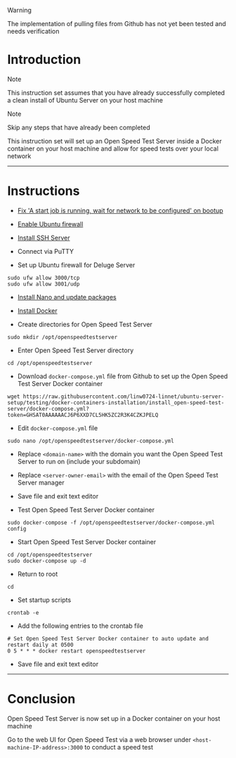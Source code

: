 > [!WARNING]
> The implementation of pulling files from Github has not yet been tested and needs verification
# Introduction
> [!NOTE]
> This instruction set assumes that you have already successfully completed a clean install of Ubuntu Server on your host machine

> [!NOTE]
> Skip any steps that have already been completed

This instruction set will set up an Open Speed Test Server inside a Docker container on your host machine and allow for speed tests over your local network

-----
# Instructions
* [Fix 'A start job is running, wait for network to be configured' on bootup](/fix_network-bootup/README.md)

* [Enable Ubuntu firewall](/enable_firewall/README.md)

* [Install SSH Server](/install_ssh-server/README.md)

* Connect via PuTTY

* Set up Ubuntu firewall for Deluge Server
```
sudo ufw allow 3000/tcp
sudo ufw allow 3001/udp
```
* [Install Nano and update packages](/install_nano/README.md)

* [Install Docker](/install_docker/README.md)

* Create directories for Open Speed Test Server
```
sudo mkdir /opt/openspeedtestserver
```
* Enter Open Speed Test Server directory
```
cd /opt/openspeedtestserver
```
* Download `docker-compose.yml` file from Github to set up the Open Speed Test Server Docker container
```
wget https://raw.githubusercontent.com/linw0724-linnet/ubuntu-server-setup/testing/docker-containers-installation/install_open-speed-test-server/docker-compose.yml?token=GHSAT0AAAAAACJ6P6XXD7CL5HK5ZC2R3K4CZKJPELQ
```
* Edit `docker-compose.yml` file
```
sudo nano /opt/openspeedtestserver/docker-compose.yml
```
* Replace `<domain-name>` with the domain you want the Open Speed Test Server to run on (include your subdomain)
	
* Replace `<server-owner-email>` with the email of the Open Speed Test Server manager

* Save file and exit text editor

* Test Open Speed Test Server Docker container
```
sudo docker-compose -f /opt/openspeedtestserver/docker-compose.yml config
```
* Start Open Speed Test Server Docker container
```
cd /opt/openspeedtestserver
sudo docker-compose up -d
```
* Return to root
```
cd
```
* Set startup scripts
```
crontab -e
```
  * Add the following entries to the crontab file
```
# Set Open Speed Test Server Docker container to auto update and restart daily at 0500
0 5 * * * docker restart openspeedtestserver
```
  * Save file and exit text editor
-----
# Conclusion
Open Speed Test Server is now set up in a Docker container on your host machine

Go to the web UI for Open Speed Test via a web browser under `<host-machine-IP-address>:3000` to conduct a speed test
